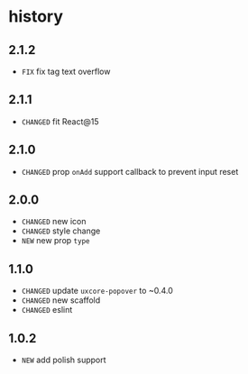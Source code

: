 # history

## 2.1.2

* `FIX` fix tag text overflow

## 2.1.1

* `CHANGED` fit React@15

## 2.1.0

* `CHANGED` prop `onAdd` support callback to prevent input reset

## 2.0.0

* `CHANGED` new icon
* `CHANGED` style change
* `NEW` new prop `type`

## 1.1.0

* `CHANGED` update `uxcore-popover` to ~0.4.0
* `CHANGED` new scaffold
* `CHANGED` eslint 

## 1.0.2

* `NEW` add polish support